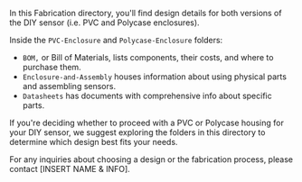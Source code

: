 In this Fabrication directory, you'll find design details for both versions of the DIY sensor (i.e. PVC and Polycase enclosures).

Inside the `PVC-Enclosure` and `Polycase-Enclosure` folders:
- `BOM,` or Bill of Materials, lists components, their costs, and where to purchase them.
- `Enclosure-and-Assembly` houses information about using physical parts and assembling sensors.
- `Datasheets` has documents with comprehensive info about specific parts.

If you're deciding whether to proceed with a PVC or Polycase housing for your DIY sensor, we suggest exploring the folders in this directory to determine which design best fits your needs.

For any inquiries about choosing a design or the fabrication process, please contact [INSERT NAME & INFO].